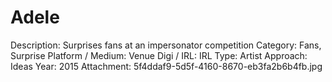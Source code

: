 # Adele

Description: Surprises fans at an impersonator competition
Category: Fans, Surprise
Platform / Medium: Venue
Digi / IRL: IRL
Type: Artist
Approach: Ideas
Year: 2015
Attachment: 5f4ddaf9-5d5f-4160-8670-eb3fa2b6b4fb.jpg